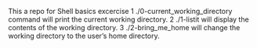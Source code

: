This a repo for Shell basics excercise
1 ./0-current_working_directory command will print the current working directory.
2 ./1-listit will display the contents of the working directory.
3 ./2-bring_me_home will change the working directory to the user’s home directory.
